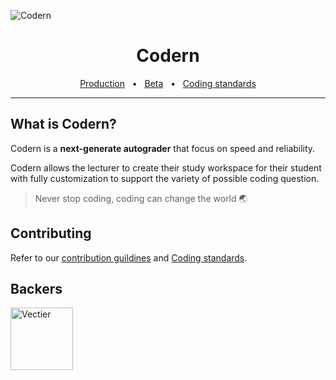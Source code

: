 ![Codern](https://i.imgur.com/eWR1Duq.png)

<div align="center">
  <h1>Codern</h1>

  <a href="#">Production</a>
  <span>&nbsp;&nbsp;•&nbsp;&nbsp;</span>
  <a href="#">Beta</a>
  <span>&nbsp;&nbsp;•&nbsp;&nbsp;</span>
  <a href="#">Coding standards</a>

  <hr />
</div>

## What is Codern?

Codern is a **next-generate autograder** that focus on speed and reliability.

Codern allows the lecturer to create their study workspace for their student with fully customization to support the variety of possible coding question.

> Never stop coding, coding can change the world 🌏

## Contributing

Refer to our [contribution guildines]() and [Coding standards]().

## Backers

<img width="100" src="https://i.imgur.com/pYL8hFt.png" alt="Vectier" />
